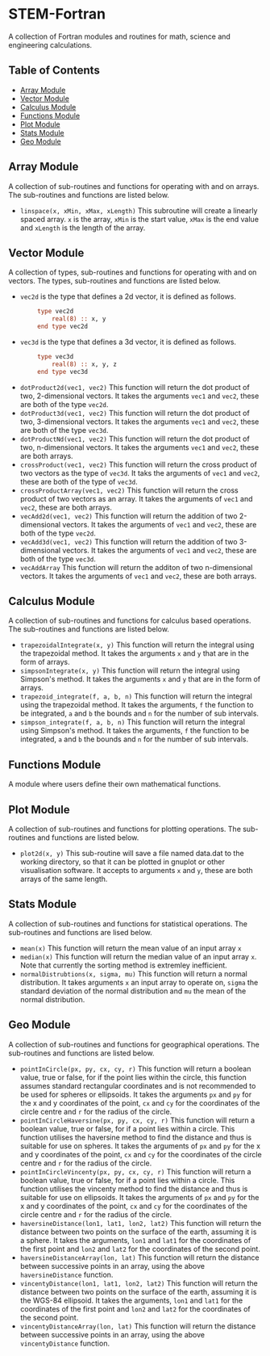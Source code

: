 # STEM-Fortran
A collection of Fortran modules and routines for math, science and engineering calculations.

## Table of Contents
- [Array Module](#array-module)
- [Vector Module](#vector-module)
- [Calculus Module](#calculus-module)
- [Functions Module](#functions-module)
- [Plot Module](#plot-module)
- [Stats Module](#stats-module)
- [Geo Module](#geo-module) 

## Array Module
A collection of sub-routines and functions for operating with and on arrays. The sub-routines and functions are listed below.

- ```linspace(x, xMin, xMax, xLength)``` This subroutine will create a linearly spaced array. ```x``` is the array, ```xMin``` is the start value, ```xMax``` is the end value and ```xLength``` is the length of the array.

## Vector Module
A collection of types, sub-routines and functions for operating with and on vectors. The types, sub-routines and functions are listed below.
- ```vec2d``` is the type that defines a 2d vector, it is defined as follows.

```fortran
        type vec2d
            real(8) :: x, y
        end type vec2d
```
- ```vec3d``` is the type that defines a 3d vector, it is defined as follows.

```fortran
        type vec3d
            real(8) :: x, y, z
        end type vec3d

```
- ```dotProduct2d(vec1, vec2)``` This function will return the dot product of two, 2-dimensional vectors. It takes the arguments ```vec1``` and ```vec2```, these are both of the type ```vec2d```.
- ```dotProduct3d(vec1, vec2)``` This function will return the dot product of two, 3-dimensional vectors. It takes the arguments ```vec1``` and ```vec2```, these are both of the type ```vec3d```.
- ```dotProductNd(vec1, vec2)``` This function will return the dot product of two, n-dimensional vectors. It takes the arguments ```vec1``` and ```vec2```, these are both arrays.
- ```crossProduct(vec1, vec2)``` This function will return the cross product of two vectors as the type of ```vec3d```. It taks the arguments of ```vec1``` and ```vec2```, these are both of the type of ```vec3d```.
- ```crossProductArray(vec1, vec2)``` This function will return the cross product of two vectors as an array. It takes the arguments of ```vec1``` and ```vec2```, these are both arrays.
- ```vecAdd2d(vec1, vec2)``` This function will return the addition of two 2-dimensional vectors. It takes the arguments of ```vec1``` and ```vec2```, these are both of the type ```vec2d```.
- ```vecAdd3d(vec1, vec2)``` This function will return the addition of two 3-dimensional vectors. It takes the arguments of ```vec1``` and ```vec2```, these are both of the type ```vec3d```.
- ```vecAddArray``` This function will return the additon of two n-dimensional vectors. It takes the arguments of ```vec1``` and ```vec2```, these are both arrays.

## Calculus Module
A collection of sub-routines and functions for calculus based operations. The sub-routines and functions are listed below.
- ```trapezoidalIntegrate(x, y)``` This function will return the integral using the trapezoidal method. It takes the arguments ```x``` and ```y``` that are in the form of arrays.
- ```simpsonIntegrate(x, y)``` This function will return the integral using Simpson's method. It takes the arguments ```x``` and ```y``` that are in the form of arrays.
- ```trapezoid_integrate(f, a, b, n)``` This function will return the integral using the trapezoidal method. It takes the arguments, ```f``` the function to be integrated, ```a``` and ```b``` the bounds and ```n``` for the number of sub intervals.
- ```simpson_integrate(f, a, b, n)``` This function will return the integral using Simpson's method. It takes the arguments, ```f``` the function to be integrated, ```a``` and ```b``` the bounds and ```n``` for the number of sub intervals.

## Functions Module
A module where users define their own mathematical functions.

## Plot Module
A collection of sub-routines and functions for plotting operations. The sub-routines and functions are listed below.
- ```plot2d(x, y)``` This sub-routine will save a file named data.dat to the working directory, so that it can be plotted in gnuplot or other visualisation software. It accepts to arguments ```x``` and ```y```, these are both arrays of the same length.

## Stats Module
A collection of sub-routines and functions for statistical operations. The sub-routines and functions are lised below.
- ```mean(x)``` This function will return the mean value of an input array ```x```
- ```median(x)``` This function will return the median value of an input array ```x```. Note that currently the sorting method is extremley inefficient.
- ```normalDistrubtions(x, sigma, mu)``` This function will return a normal distribution. It takes arguments ```x``` an input array to operate on, ```sigma``` the standard deviation of the normal distribution and ```mu``` the mean of the normal distribution.

## Geo Module
A collection of sub-routines and functions for geographical operations. The sub-routines and functions are listed below.
- ```pointInCircle(px, py, cx, cy, r)``` This function will return a boolean value, true or false, for if the point lies within the circle, this function assumes standard rectangular coordinates and is not recommended to be used for spheres or ellipsoids. It takes the arguments ```px``` and ```py``` for the x and y coordinates of the point, ```cx``` and ```cy``` for the coordinates of the circle centre and ```r``` for the radius of the circle.
- ```pointInCircleHaversine(px, py, cx, cy, r)``` This function will return a boolean value, true or false, for if a point lies within a circle. This function utilises the haversine method to find the distance and thus is suitable for use on spheres. It takes the arguments of ```px``` and ```py``` for the x and y coordinates of the point, ```cx``` and ```cy``` for the coordinates of the circle centre and ```r``` for the radius of the circle.
- ```pointInCircleVincenty(px, py, cx, cy, r)``` This function will return a boolean value, true or false, for if a point lies within a circle. This function utilises the vincenty method to find the distance and thus is suitable for use on ellipsoids. It takes the arguments of ```px``` and ```py``` for the x and y coordinates of the point, ```cx``` and ```cy``` for the coordinates of the circle centre and ```r``` for the radius of the circle.
- ```haversineDistance(lon1, lat1, lon2, lat2)``` This function will return the distance between two points on the surface of the earth, assuming it is a sphere. It takes the arguments, ```lon1``` and ```lat1``` for the coordinates of the first point and ```lon2``` and ```lat2``` for the coordinates of the second point.
- ```haversineDistanceArray(lon, lat)``` This function will return the distance between successive points in an array, using the above ```haversineDistance``` function.
- ```vincentyDistance(lon1, lat1, lon2, lat2)``` This function will return the distance between two points on the surface of the earth, assuming it is the WGS-84 ellipsoid. It takes the arguments, ```lon1``` and ```lat1``` for the coordinates of the first point and ```lon2``` and ```lat2``` for the coordinates of the second point.
- ```vincentyDistanceArray(lon, lat)``` This function will return the distance between successive points in an array, using the above ```vincentyDistance``` function.
